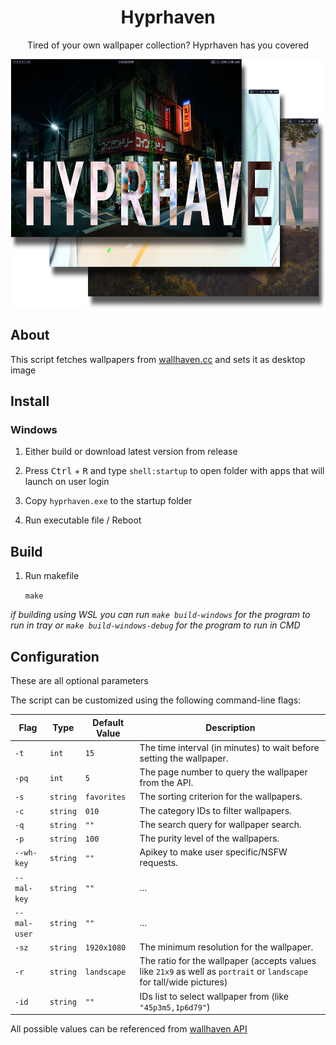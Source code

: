 <h1 align="center">Hyprhaven</h1>

<p align="center">Tired of your own wallpaper collection? Hyprhaven has you covered</p>

<p align="center"><img src=".repo/images/hero.png" height="400px" align="center" /></p>

## About

This script fetches wallpapers from [wallhaven.cc](https://wallhaven.cc/) and sets it as desktop image

## Install

### Windows

1. Either build or download latest version from release

2. Press <kbd>Ctrl</kbd> + <kbd>R</kbd> and type `shell:startup` to open folder with apps that will launch on user login

3. Copy `hyprhaven.exe` to the startup folder

4. Run executable file / Reboot

## Build

1. Run makefile

    `make`

_if building using WSL you can run `make build-windows` for the program to run in tray or `make build-windows-debug` for the program to run in CMD_

## Configuration

These are all optional parameters

The script can be customized using the following command-line flags:

| Flag         | Type     | Default Value | Description                                                                                                          |
| ------------ | -------- | ------------- | -------------------------------------------------------------------------------------------------------------------- |
| `-t`         | `int`    | `15`          | The time interval (in minutes) to wait before setting the wallpaper.                                                 |
| `-pq`        | `int`    | `5`           | The page number to query the wallpaper from the API.                                                                 |
| `-s`         | `string` | `favorites`   | The sorting criterion for the wallpapers.                                                                            |
| `-c`         | `string` | `010`         | The category IDs to filter wallpapers.                                                                               |
| `-q`         | `string` | `""`          | The search query for wallpaper search.                                                                               |
| `-p`         | `string` | `100`         | The purity level of the wallpapers.                                                                                  |
| `--wh-key`   | `string` | `""`          | Apikey to make user specific/NSFW requests.                                                                          |
| `--mal-key`  | `string` | `""`          | ...                                                                                                                  |
| `--mal-user` | `string` | `""`          | ...                                                                                                                  |
| `-sz`        | `string` | `1920x1080`   | The minimum resolution for the wallpaper.                                                                            |
| `-r`         | `string` | `landscape`   | The ratio for the wallpaper (accepts values like `21x9` as well as `portrait` or `landscape` for tall/wide pictures) |
| `-id`        | `string` | `""`          | IDs list to select wallpaper from (like `"45p3m5,1p6d79"`)                                                           |

All possible values can be referenced from [wallhaven API](https://wallhaven.cc/help/api)
